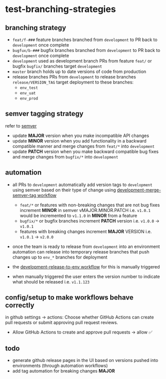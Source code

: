 # test-branching-strategies

## branching strategy
- `feat/f-###` feature branches branched from `development` to PR back to `development` once complete
- `bugfux/b-###` bugfix branches branched from `development` to PR back to `development` once complete
- `development` used as development branch PRs from feature `feat/` or bugfix `bugfix/` branches target `development`
- `master` branch holds up to date versions of code from production
- release branches PRs from `development` to release branches `release/VERSION_TAG` target deployment to these branches:
  - `env_test`
  - `env_uat`
  - `env_prod`

## semver tagging strategy
refer to [semver](https://semver.org/)
- update __MAJOR__ version when you make incompatible API changes
- update __MINOR__ version when you add functionality in a backward compatible manner  and merge changes from `feat/*` into `development`
- update __PATCH__ version when you make backward compatible bug fixes and merge changes from `bugfix/*` into `development`

## automation
- all PRs to `development` automatically add version tags to `development` using semver based on their type of change using [development-merge-semver-tag workflow](.github/workflows/development-merge-semver-tag.yml)
  - `feat/*` or features with non-breaking changes that are not bug fixes increment __MINOR__ in semver vMAJOR.MINOR.PATCH i.e. `v1.0.1` would be incremented to `v1.1.0` in __MINOR__ from a feature
  - `bugfix/*` or bugfix branches increment __PATCH__ version i.e. `v1.0.0`	→ `v1.0.1`
  - features with breaking changes increment __MAJOR__ VERSION i.e. `v1.0.1` → `v2.0.0`

- once the team is ready to release from `development` into an environment automation can release into temporary release branches that push changes up to `env_*` branches for deployment
- the [development-release-to-env workflow](.github/workflows/development-release-to-env.yml) for this is manually triggered
- when manually triggered the user enters the version number to indicate what should be released i.e. `v1.1.123`

## config/setup to make workflows behave correctly
in github settings → actions:
Choose whether GitHub Actions can create pull requests or submit approving pull request reviews.
- Allow GitHub Actions to create and approve pull requests → allow ✅

## todo
- generate github release pages in the UI based on versions pushed into environments (through automation workflows)
- add tag automation for breaking changes __MAJOR__